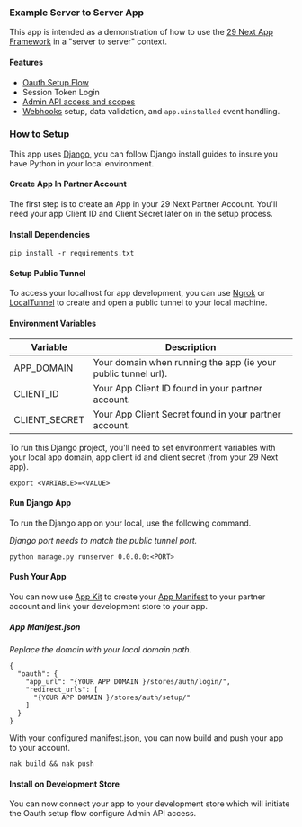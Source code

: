 ### Example Server to Server App

This app is intended as a demonstration of how to use the [29 Next App Framework](https://developers.29next.com/apps/) in a "server to server" context.

#### Features

* [Oauth Setup Flow](https://developers.29next.com/apps/oauth/)
* Session Token Login
* [Admin API access and scopes](https://developers.29next.com/api/admin/)
* [Webhooks](https://developers.29next.com/webhooks/) setup, data validation, and `app.uinstalled` event handling.


### How to Setup

This app uses [Django](https://docs.djangoproject.com/en/4.1/intro/install/), you can follow Django install guides to insure you have Python in your local environment.

#### Create App In Partner Account
The first step is to create an App in your 29 Next Partner Account. You'll need your app Client ID and Client Secret later on in the setup process.

#### Install Dependencies
```
pip install -r requirements.txt
```
#### Setup Public Tunnel

To access your localhost for app development, you can use [Ngrok](https://ngrok.com/) or [LocalTunnel](https://localtunnel.github.io/www/) to create and open a public tunnel to your local machine.

#### Environment Variables

| Variable | Description|
|--- | --- |
|APP_DOMAIN| Your domain when running the app (ie your public tunnel url).|
|CLIENT_ID| Your App Client ID found in your partner account. |
|CLIENT_SECRET| Your App Client Secret found in your partner account. |

To run this Django project, you'll need to set environment variables with your local app domain, app client id and client secret (from your 29 Next app).

```
export <VARIABLE>=<VALUE>
```

#### Run Django App

To run the Django app on your local, use the following command.

*Django port needs to match the public tunnel port.*

```
python manage.py runserver 0.0.0.0:<PORT>
```

#### Push Your App

You can now use [App Kit](https://developers.29next.com/apps/app-kit/) to create your [App Manifest](https://developers.29next.com/apps/manifest/) to your partner account and link your development store to your app.

##### App Manifest.json
*Replace the domain with your local domain path.*
```
{
  "oauth": {
    "app_url": "{YOUR APP DOMAIN }/stores/auth/login/",
    "redirect_urls": [
      "{YOUR APP DOMAIN }/stores/auth/setup/"
    ]
  }
}

```

With your configured manifest.json, you can now build and push your app to your account.
```
nak build && nak push
```

#### Install on Development Store
You can now connect your app to your development store which will initiate the Oauth setup flow configure Admin API access.
